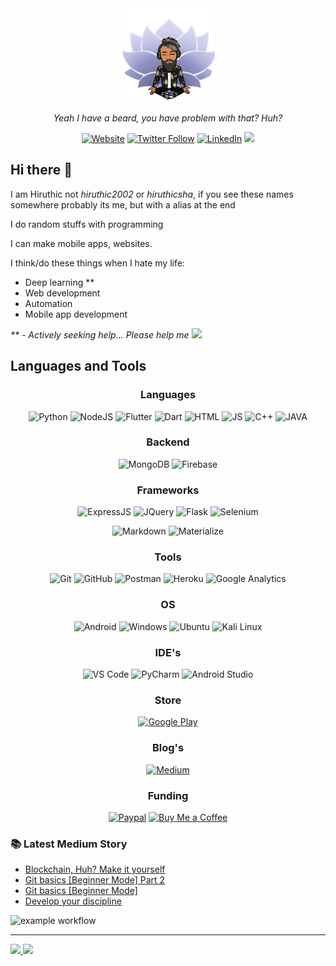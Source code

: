 <!--
**hiruthic2002/hiruthic2002** is a ✨ _special_ ✨ repository because its `README.md` (this file) appears on your GitHub profile.

Here are some ideas to get you started:

- 🔭 I’m currently working on ...
- 🌱 I’m currently learning ...
- 👯 I’m looking to collaborate on ...
- 🤔 I’m looking for help with ...
- 💬 Ask me about ...
- 📫 How to reach me: ...
- 😄 Pronouns: ...
- ⚡ Fun fact: ...
-->

<div align="center">
<img src="img/circle-cropped.png" width=150/>

<i>Yeah I have a beard, you have problem with that? Huh? </i>

[![Website][website-shield]][website-url]
[![Twitter Follow][twitter-shield]][twitter-url]
[![LinkedIn][linkedin-shield]][linkedin-url]
![][visitor-shield]
  
</div>

## Hi there 👋

I am Hiruthic not _hiruthic2002_ or _hiruthicsha_, if you see these names somewhere probably its me, but with a alias at the end

I do random stuffs with programming

I can make mobile apps, websites.

I think/do these things when I hate my life:

- Deep learning \*\*
- Web development
- Automation
- Mobile app development

_\*\* - Actively seeking help... Please help me_ <img src="https://www.pinclipart.com/picdir/big/143-1438381_sad-broken-heart-sticker-for-ios-android-giphy.png" width=50>

## Languages and Tools

<div align="center">

### Languages

![Python](https://img.shields.io/badge/Python-FFD43B?style=for-the-badge&logo=python&logoColor=darkgreen)
![NodeJS](https://img.shields.io/badge/Node.js-43853D?style=for-the-badge&logo=node-dot-js&logoColor=white)
![Flutter](https://img.shields.io/badge/Flutter-02569B?style=for-the-badge&logo=flutter&logoColor=white)
![Dart](https://img.shields.io/badge/Dart-0175C2?style=for-the-badge&logo=dart&logoColor=white)
![HTML](https://img.shields.io/badge/HTML5-E34F26?style=for-the-badge&logo=html5&logoColor=white)
![JS](https://img.shields.io/badge/JavaScript-F7DF1E?style=for-the-badge&logo=javascript&logoColor=black)
![C++](https://img.shields.io/badge/C%2B%2B-00599C?style=for-the-badge&logo=c%2B%2B&logoColor=white)
![JAVA](https://img.shields.io/badge/Java-ED8B00?style=for-the-badge&logo=java&logoColor=white)

</div>

<div align="center">

### Backend

![MongoDB](https://img.shields.io/badge/MongoDB-4EA94B?style=for-the-badge&logo=mongodb&logoColor=white)
![Firebase](https://img.shields.io/badge/firebase-ffca28?style=for-the-badge&logo=firebase&logoColor=black)

</div>

<div align="center">

### Frameworks

![ExpressJS](https://img.shields.io/badge/Express.js-000000?style=for-the-badge&logo=express&logoColor=white)
![JQuery](https://img.shields.io/badge/jQuery-0769AD?style=for-the-badge&logo=jquery&logoColor=white)
![Flask](https://img.shields.io/badge/Flask-000000?style=for-the-badge&logo=flask&logoColor=white)
![Selenium](https://img.shields.io/badge/Selenium-43B02A?style=for-the-badge&logo=Selenium&logoColor=white)

![Markdown](https://img.shields.io/badge/Markdown-000000?style=for-the-badge&logo=markdown&logoColor=white)
![Materialize](https://img.shields.io/badge/-materialize--css-ff69b4?style=for-the-badge&logo=materialize--css&logoColor=white)

</div>

<div align="center">

### Tools

![Git](https://img.shields.io/badge/Git-F05032?style=for-the-badge&logo=git&logoColor=white)
![GitHub](https://img.shields.io/static/v1?style=for-the-badge&message=GitHub&color=181717&logo=GitHub&logoColor=FFFFFF&label=)
![Postman](https://img.shields.io/badge/Postman-FF6C37?style=for-the-badge&logo=Postman&logoColor=white)
![Heroku](https://img.shields.io/badge/Heroku-430098?style=for-the-badge&logo=heroku&logoColor=white)
![Google Analytics](https://img.shields.io/badge/Google%20Analytics-E37400?style=for-the-badge&logo=google%20analytics&logoColor=white)

</div>

<div align="center">

### OS

![Android](https://img.shields.io/badge/Android-3DDC84?style=for-the-badge&logo=android&logoColor=white)
![Windows](https://img.shields.io/badge/Windows-0078D6?style=for-the-badge&logo=windows&logoColor=white)
![Ubuntu](https://img.shields.io/badge/Ubuntu-E95420?style=for-the-badge&logo=ubuntu&logoColor=white)
![Kali Linux](https://img.shields.io/badge/Kali_Linux-557C94?style=for-the-badge&logo=kali-linux&logoColor=white)

</div>

<div align="center">

### IDE's

![VS Code](https://img.shields.io/badge/Visual_Studio_Code-0078D4?style=for-the-badge&logo=visual%20studio%20code&logoColor=white)
![PyCharm](https://img.shields.io/badge/PyCharm-000000.svg?&style=for-the-badge&logo=PyCharm&logoColor=white)
![Android Studio](https://img.shields.io/static/v1?style=for-the-badge&message=Android+Studio&color=222222&logo=Android+Studio&logoColor=3DDC84&label=)

</div>

<div align="center">

### Store

[![Google Play](https://img.shields.io/badge/Google_Play-414141?style=for-the-badge&logo=google-play&logoColor=white)](https://play.google.com/store/apps/dev?id=7887686445131108206)

</div>

<div align="center">

### Blog's

[![Medium](https://img.shields.io/badge/Medium-12100E?style=for-the-badge&logo=medium&logoColor=white)](https://hiruthicsha.medium.com/)

</div>

<div align="center">

### Funding

[![Paypal](https://img.shields.io/badge/PayPal-00457C?style=for-the-badge&logo=paypal&logoColor=white)](https://paypal.me/hiruthic?locale.x=en_GB)
[![Buy Me a Coffee](https://img.shields.io/badge/Buy_Me_A_Coffee-FFDD00?style=for-the-badge&logo=buy-me-a-coffee&logoColor=black)](https://www.buymeacoffee.com/hiruthicSha)

</div>

### 📚 Latest Medium Story

<!-- MEDIUM-STORY-LIST:START -->
- [Blockchain, Huh? Make it yourself](https://hiruthicsha.medium.com/blockchain-huh-make-it-yourself-94cd1f50b0c5?source=rss-54f9c8e7dc16------2)
- [Git basics [Beginner Mode] Part 2](https://hiruthicsha.medium.com/my-journey-with-git-in-a-professional-project-beginner-mode-part-2-9d9e12a7721?source=rss-54f9c8e7dc16------2)
- [Git basics [Beginner Mode]](https://hiruthicsha.medium.com/my-journey-with-git-in-a-professional-project-beginner-mode-72c4406e8f94?source=rss-54f9c8e7dc16------2)
- [Develop your discipline](https://hiruthicsha.medium.com/develop-your-discipline-c508764071aa?source=rss-54f9c8e7dc16------2)
<!-- MEDIUM-STORY-LIST:END -->
  ![example workflow](https://github.com/hiruthicShaSS/hiruthicShaSS/actions/workflows/latest-medium-article.yml/badge.svg?style=for-the-badge)

---

<a href="https://github.com/hiruthicShaSS">
  <img src="https://github-readme-stats.vercel.app/api/top-langs/?username=hiruthicShaSS&theme=dark&hide_border=true&hide_langs_below=1&langs_count=6&layout=compact&bg_color=0,000000,434343" />
  <img src="https://github-readme-stats.vercel.app/api?username=hiruthicShaSS&show_icons=true&theme=dark&hide_border=true&bg_color=0,000000,434343" />
</a>


[website-url]: https://sha-resume.herokuapp.com/
[website-shield]: https://img.shields.io/website?label=hiruthicSha.com&style=for-the-badge&url=https%3A%2F%2Fsha-resume.herokuapp.com
[twitter-url]: https://twitter.com/intent/follow?original_referer=https%3A%2F%2Fgithub.com%2F_hiruthicSha&screen_name=_hiruthicSha
[twitter-shield]: https://img.shields.io/twitter/follow/_hiruthicSha?color=1DA1F2&logo=twitter&style=for-the-badge
[linkedin-url]: https://www.linkedin.com/in/hiruthicSha
[linkedin-shield]: https://img.shields.io/badge/LinkedIn-0077B5?style=for-the-badge&logo=linkedin&logoColor=white
[visitor-shield]: https://estruyf-github.azurewebsites.net/api/VisitorHit?user=hiruthicShaSS&repo=hiruthicShaSS&countColorcountColor&countColor=%237B1E7A
